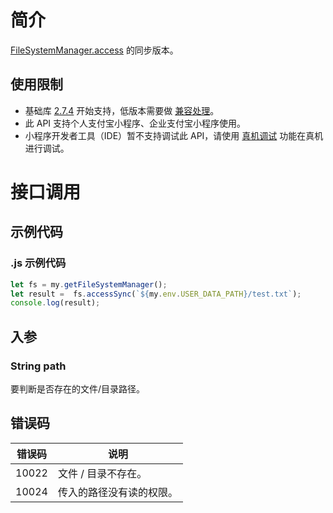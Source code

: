 # 简介
[FileSystemManager.access](https://opendocs.alipay.com/mini/api/0226oe) 的同步版本。

## 使用限制

- 基础库 [2.7.4](https://opendocs.alipay.com/mini/framework/lib-upgrade-v2) 开始支持，低版本需要做 [兼容处理](https://opendocs.alipay.com/mini/framework/compatibility)。
- 此 API 支持个人支付宝小程序、企业支付宝小程序使用。
- 小程序开发者工具（IDE）暂不支持调试此 API，请使用 [真机调试](https://opendocs.alipay.com/mini/ide/remote-debug) 功能在真机进行调试。

# 接口调用

## 示例代码

### .js 示例代码
```javascript
let fs = my.getFileSystemManager();
let result =  fs.accessSync(`${my.env.USER_DATA_PATH}/test.txt`);
console.log(result);
```

## 入参

### String path

要判断是否存在的文件/目录路径。

## 错误码
| **错误码** | **说明** |
| --- | --- |
| 10022 | 文件 / 目录不存在。 |
| 10024 | 传入的路径没有读的权限。 |
